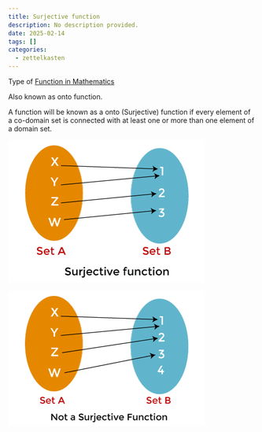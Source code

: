 ```yaml
---
title: Surjective function
description: No description provided.
date: 2025-02-14
tags: []
categories:
  - zettelkasten
---
```


Type of [Function in Mathematics](Function%20in%20Mathematics.md)

Also known as onto function.

A function will be known as a onto (Surjective) function if every element of a co-domain set is connected with at least one or more than one element of a domain set.

![400x300](attachments/surjective%20function.png)

![400x300](attachments/not%20surjective%20function.png)
